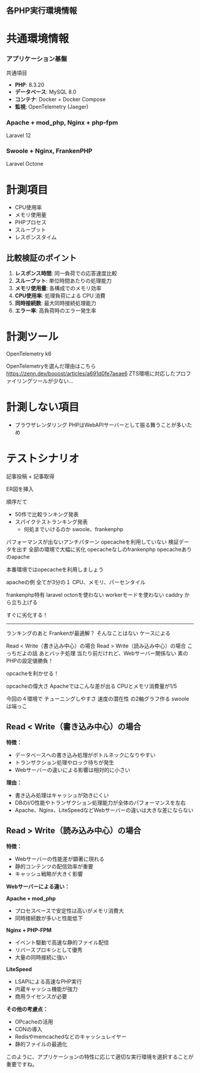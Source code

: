 ## 各PHP実行環境情報

# 共通環境情報

### アプリケーション基盤
共通項目
- **PHP**: 8.3.20
- **データベース**: MySQL 8.0
- **コンテナ**: Docker + Docker Compose
- **監視**: OpenTelemetry (Jaeger)

### Apache + mod_php, Nginx + php-fpm
Laravel 12

### Swoole + Nginx, FrankenPHP
Laravel Octone

# 計測項目
- CPU使用率
- メモリ使用量
- PHPプロセス
- スループット
- レスポンスタイム

## 比較検証のポイント

1. **レスポンス時間**: 同一負荷での応答速度比較
2. **スループット**: 単位時間あたりの処理能力
3. **メモリ使用量**: 各構成でのメモリ効率
4. **CPU使用率**: 処理負荷による CPU 消費
5. **同時接続数**: 最大同時接続処理能力
6. **エラー率**: 高負荷時のエラー発生率


# 計測ツール
OpenTelemetry
k6

OpenTelemetryを選んだ理由はこちら
https://zenn.dev/booost/articles/a691d0fe7aeae6
ZTS環境に対応したプロファイリングツールが少ない…


# 計測しない項目
- ブラウザレンダリング
PHPはWebAPIサーバーとして振る舞うことが多いため

# テストシナリオ
記事投稿 + 記事取得

ER図を挿入

順序だて
- 50件で比較ランキング発表
- スパイクテストランキング発表
  - 何処までいけるのか
   swoole、frankenphp

パフォーマンスが出ないアンチパターン
opecacheを利用していない
検証データを出す
全部の環境で大幅に劣化
opecacheなしのfrankenphp 
opecacheありのapache

本番環境ではopecacheを利用しましょう

apacheの例
全てが3分の１
CPU、メモリ、パーセンタイル

frankenphp特有
laravel octonを使わない
workerモードを使わない
caddry から立ち上げる

すぐに劣化する！


---

ランキングのあと
Frankenが最適解？
そんなことはない
ケースによる

Read < Write（書き込み中心）の場合
Read > Write（読み込み中心）の場合
こっちだよの話
あとバッチ処理
当たり前だけれど、Webサーバー関係ない
素のPHPの設定値勝負！

opcacheを利かせる！

opcacheの偉大さ
Apacheではこんな差が出る
CPUとメモリ消費量が1/5



今回の４環境で
チューニングしやすさ
速度の潜在性
の2軸グラフ作る
swooleは端っこ


## Read < Write（書き込み中心）の場合

**特徴：**
- データベースへの書き込み処理がボトルネックになりやすい
- トランザクション処理やロック待ちが発生
- Webサーバーの違いによる影響は相対的に小さい

**理由：**
- 書き込み処理はキャッシュが効きにくい
- DBのI/O性能やトランザクション処理能力が全体のパフォーマンスを左右
- Apache、Nginx、LiteSpeedなどWebサーバーの違いは大きな差にならない

## Read > Write（読み込み中心）の場合

**特徴：**
- Webサーバーの性能差が顕著に現れる
- 静的コンテンツの配信効率が重要
- キャッシュ戦略が大きく影響

**Webサーバーによる違い：**

**Apache + mod_php**
- プロセスベースで安定性は高いがメモリ消費大
- 同時接続数が多いと性能低下

**Nginx + PHP-FPM**
- イベント駆動で高速な静的ファイル配信
- リバースプロキシとして優秀
- 大量の同時接続に強い

**LiteSpeed**
- LSAPIによる高速なPHP実行
- 内蔵キャッシュ機能が強力
- 商用ライセンスが必要

**その他の考慮点：**
- OPcacheの活用
- CDNの導入
- Redisやmemcachedなどのキャッシュレイヤー
- 静的ファイルの最適化

このように、アプリケーションの特性に応じて適切な実行環境を選択することが重要ですね。